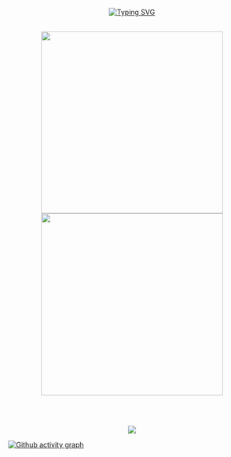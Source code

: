 
<p align="center">
<a href="https://git.io/typing-svg"><img src="https://readme-typing-svg.demolab.com?font=Fira+Code&pause=1000&color=ff3535&width=435&lines=%F0%9F%91%8B+Hi+there!+I'm+Sudharshan+S;%F0%9F%8C%9F+I+love+building+software+for+fun;%F0%9F%9A%80+Let's+connect+and+build+projects!" alt="Typing SVG" />
</a>
</p>
<br>

<div align="center">
  <img width="370px" src="https://github-readme-stats.vercel.app/api?username=sudharshans2009&custom_title=Sudharshan's+Github+Stats&show_icons=true&hide_border=true&count_private=true&bg_color=00000000&title_color=ff3535&text_color=ff3535&icon_color=ff3535&cache_seconds=1800" />
  <img width="370px" src="https://github-readme-streak-stats.herokuapp.com/?user=sudharshans2009&background=00000000&hide_border=true&stroke=ff3535&ring=4c8ed9&fire=4c8ed9&currStreakNum=ff3535&sideNums=ff3535&currStreakLabel=ff3535&sideLabels=ff3535&dates=ff3535" />
</div>

<br></br>

<p align="center">
  <a href="https://skillicons.dev">
    <img src="https://skillicons.dev/icons?i=angular,bootstrap,css,discord,discordjs,django,electron,express,figma,github,html,js,jquery,linux,mongodb,nextjs,nodejs,notion,npm,nuxt,postgres,postman,prisma,py,react,replit,svelte,tailwind,ts,ubuntu,vercel,vite,vscode,webflow" />
</p>

[![Github activity graph](https://github-readme-activity-graph.vercel.app/graph?username=sudharshans2009&bg_color=0d1117&color=878787&line=FF3535&point=878787&area=true&hide_border=true)](https://github.com/sudharshans2009/sudharshans2009)

